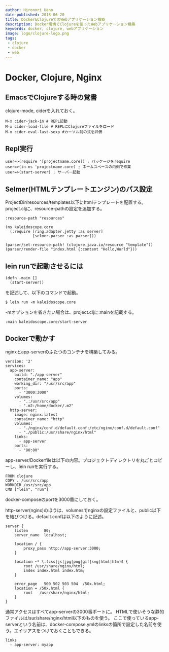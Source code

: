 ```yaml
---
author: Hironori Ueno
date-published: 2018-06-20
title: Docker&ClojureでのWebアプリケーション構築
description: Docker環境でClojureを使ったWebアプリケーション構築
keywords: docker, clojure, webアプリケーション
image: logo/clojure-logo.png
tags:
 - clojure
 - docker
 - web
---
```


# Docker, Clojure, Nginx

## EmacsでClojureする時の覚書

clojure-mode, ciderを入れておく。

```
M-x cider-jack-in # REPL起動
M-x cider-load-file # REPLにClojureファイルをロード
M-x cider-eval-last-sexp #カーソル前の式を評価
```


## Repl実行

```
user=>(require '[projectname.core]) ; パッケージをrequire
user=>(in-ns 'projectname.core) ; ネームスペースの内側で作業
user=>(start-server) ; サーバー起動
```

## Selmer(HTMLテンプレートエンジン)のパス設定

ProjectDir/resources/templates以下にhtmlテンプレートを配置する。
project.cljに、resource-pathの設定を追加する。

```
:resource-path "resources"
```

```
(ns kaleidoscope.core
  (:require [ring.adapter.jetty :as server]
            [selmer.parser :as parser]))

(parser/set-resource-path! (clojure.java.io/resource "template"))
(parser/render-file "index.html {:content "Hello,World"}))
```

## lein runで起動させるには

```
(defn -main []
  (start-server))
```

を記述して、以下のコマンドで起動。

```$ lein run -m kaleidoscope.core```

-mオプションを省きたい場合は、project.cljに:mainを記載する。

```
:main kaleidoscope.core/start-server
```

## Dockerで動かす

nginxとapp-serverのふたつのコンテナを構築してみる。

```
version: '2'
services:
  app-server:
    build: "./app-server"
    container_name: "app"
    working_dir: "/usr/src/app"
    ports:
      - "3000:3000"
    volumes:
      - ".:/usr/src/app"
      - ".m2:/home/docker/.m2"
  http-server:
    image: nginx:latest
    container_name: "http"
    volumes:
      - "./nginx/conf.d/default.conf:/etc/nginx/conf.d/default.conf"
      - "./public:/usr/share/nginx/html"
    links:
      - app-server
    ports:
      - "80:80"
```

app-server/Dockerfileは以下の内容。プロジェクトディレクトリを丸ごとコピーし、lein runを実行する。
```
FROM clojure
COPY . /usr/src/app
WORKDIR /usr/src/app
CMD ["lein", "run"]
```

docker-composeのportを3000番にしておく。


http-server(nginx)のほうは、volumesでnginxの設定ファイルと、public以下を結びつける。default.confは以下のように記述。

```
server {
    listen       80;
    server_name  localhost;

    location / {
        proxy_pass http://app-server:3000;
    }

    location ~* \.(css|js|jpg|png|gif|svg|html|htm)$ {
        root /usr/share/nginx/html;
        index index.html index.htm;
    }

    error_page   500 502 503 504  /50x.html;
    location = /50x.html {
        root   /usr/share/nginx/html;
    }
}
```

通常アクセスはすべてapp-serverの3000番ポートに。
HTMLで使いそうな静的ファイルは/sur/share/nginx/html以下のものを使う。
ここで使っているapp-serverという名前は、docker-compose.ymlのlinksの箇所で設定した名前を使う。エイリアスをつけておくこともできる。

```
links
  - app-server: myapp
```
